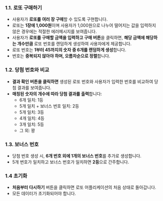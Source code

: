 ### 1.1. 로또 구매하기

- 사용자가 **로또를 여러 장 구매**할 수 있도록 구현합니다.
- 로또는 **1장에 1,000원**이며 사용자가 1,000원으로 나누어 떨어지는 값을 입력하지 않은 경우에는 적절한 에러메시지를 보여줍니다.
- 사용자가 **로또를 구매할 금액을 입력하고 구매 버튼**을 클릭하면, **해당 금액에 해당하는 개수만큼** 로또 번호를 랜덤하게 생성하여 사용자에게 제공합니다.
- 로또 번호는 **1부터 45까지의 숫자 중 6개를 랜덤하게 생성**합니다.
- 번호는 **중복되지 않아야 하며, 오름차순으로 정렬**합니다.

### 1.2. 당첨 번호와 비교

- **결과 확인 버튼을 클릭하면** 생성된 로또 번호와 사용자가 입력한 번호를 비교하여 당첨 결과를 보여줍니다.
- **매칭된 숫자의 개수에 따라 당첨 결과를 출력**합니다:
    - 6개 일치: 1등
    - 5개 일치 + 보너스 번호 일치: 2등
    - 5개 일치: 3등
    - 4개 일치: 4등
    - 3개 일치: 5등
    - 그 외: 꽝

### 1.3. 보너스 번호

- 당첨 번호 생성 시, **6개 번호 외에 1개의 보너스 번호**를 추가로 생성합니다.
- 5개 번호가 일치하고 보너스 번호가 일치하면 **2등**으로 간주합니다.

### 1.4 초기화

- **처음부터 다시하기** 버튼을 클릭하면 로또 어플리케이션의 처음 상태로 돌아갑니다.
- 모든 데이터가 초기화되어야 합니다.